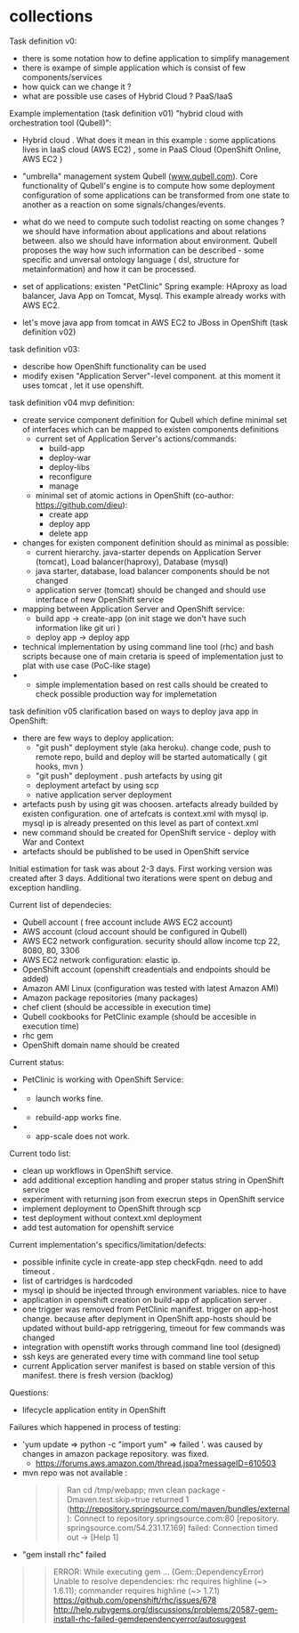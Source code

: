 # collections


Task definition v0:
- there is some notation how to define application to simplify management
- there is exampe of simple application which is consist of few components/services
- how quick can we change it ?
- what are possible use cases of Hybrid Cloud ? PaaS/IaaS  


Example implementation (task definition v01) "hybrid cloud with orchestration tool (Qubell)":  

- Hybrid cloud . What does it mean in this  example : some applications lives in IaaS cloud (AWS EC2) , some in PaaS Cloud (OpenShift Online, AWS EC2 )

- "umbrella" management system Qubell (www.qubell.com). Core functionality of Qubell's engine is to compute how some deployment configuration of some applications can be transformed from one state to another as a reaction on some signals/changes/events. 
- what do we need to compute such todolist reacting on some changes ?
we should have information about applications and about relations between. also we should have information about environment. 
Qubell proposes the way how such information can be described - some specific and unversal ontology language ( dsl, structure for metainformation) and how it can be processed. 

- set of applications: existen  "PetClinic" Spring example: HAproxy as load balancer, Java App on Tomcat, Mysql. This example already works with AWS EC2.
- let's move java app from tomcat in AWS EC2 to JBoss in OpenShift (task definition v02)

task definition v03:
- describe how  OpenShift functionality can be used
- modify exisen "Application Server"-level component. at this moment it uses tomcat , let it use openshift. 


task definition v04 mvp definition:
- create service component definition for Qubell which define minimal set of interfaces which can be mapped to existen components definitions
  - current set of Application Server's actions/commands: 
    - build-app 
    - deploy-war
    - deploy-libs
    - reconfigure
    - manage 
  - minimal set of atomic actions in OpenShift (co-author: https://github.com/dieu): 
    - create app
    - deploy app
    - delete app
- changes for existen component definition should as minimal as possible:
  - current hierarchy. java-starter depends on Application Server (tomcat), Load balancer(haproxy), Database (mysql)
  - java starter, database, load balancer components should be not changed
  - application server (tomcat) should be changed and should use interface of new OpenShift service
- mapping between Application Server and OpenShift service:
  - build app -> create-app (on init stage we don't have such information like git uri )
  - deploy app -> deploy app
- technical implementation by using command line tool (rhc) and bash scripts because one of main cretaria is speed of implementation just to plat with use case (PoC-like stage)
- - simple implementation based on rest calls should be created to check possible production way for implemetation

task definition v05 clarification based on ways to deploy java app in OpenShift:
- there are few ways to deploy application:
   - "git push" deployment style (aka heroku). change code, push to remote repo, build and deploy will be started automatically ( git hooks, mvn )
   - "git push" deployment . push artefacts by using git 
   - deployment artefact by using scp
   - native application server deployment 
- artefacts push by using git was choosen. artefacts already builded by existen configuration. one of artefcats is context.xml with mysql ip. mysql ip is already presented on this level as part of context.xml
- new command should be created for OpenShift service - deploy with War and Context
- artefacts should be published to be used in OpenShift service

Initial estimation for task was about 2-3 days. First working version was created after 3 days. Additional two iterations were spent on debug and exception handling. 


Current list of dependecies:
- Qubell account ( free account include AWS EC2 account)
- AWS account (cloud account should be configured in Qubell)
- AWS EC2 network configuration. security should allow income tcp 22, 8080, 80, 3306
- AWS EC2 network configuration: elastic ip.
- OpenShift account (openshift creadentials and endpoints should be added)
- Amazon AMI Linux (configuration was tested with latest Amazon AMI)
- Amazon package repositories (many packages)
- chef client (should be accessible in execution time)
- Qubell cookbooks for PetClinic example (should be accesible in execution time)
- rhc gem 
- OpenShift domain name should be created

Current status:
- PetClinic is working with OpenShift Service:
- -  launch works fine.
- -  rebuild-app works fine.
- -  app-scale does not work.


Current todo list:
- clean up workflows in OpenShift service.
- add additional exception handling and proper status string in OpenShift service
- experiment with returning json from execrun steps in OpenShift service
- implement deployment to OpenShift through scp
- test deployment without context.xml deployment
- add test automation for openshift service
 
Current implementation's specifics/limitation/defects:
- possible infinite cycle in create-app step checkFqdn. need to add timeout . 
- list of cartridges is hardcoded
- mysql ip  should be injected through environment variables. nice to have
- application in openshift creation on build-app of application server .
- one trigger was removed from PetClinic manifest.  trigger on app-host change. because after deplyment in OpenShift app-hosts should be updated without build-app retriggering, timeout for few commands was changed
- integration with openstift works through command line tool (designed)
- ssh keys are generated every time with command line tool setup
- current Application server manifest is based on stable version of
this manifest. there is fresh version (backlog)

Questions:
- lifecycle application entity in OpenShift 

Failures which happened  in process of testing:
- 'yum update => python -c "import yum" => failed '. was caused by changes in amazon package repository. was fixed.
  - https://forums.aws.amazon.com/thread.jspa?messageID=610503
- mvn repo was not available :
  >> Ran cd /tmp/webapp; mvn clean package -Dmaven.test.skip=true returned 1
  >> (http://repository.springsource.com/maven/bundles/external): Connect to repository.springsource.com:80 [repository.
  >> springsource.com/54.231.17.169] failed: Connection timed out -> [Help 1]
-  "gem install rhc" failed
  >> ERROR:  While executing gem ... (Gem::DependencyError)
  >>    Unable to resolve dependencies: rhc requires highline (~> 1.6.11); commander requires highline (~> 1.7.1)
  https://github.com/openshift/rhc/issues/678
  http://help.rubygems.org/discussions/problems/20587-gem-install-rhc-failed-gemdependencyerror/autosuggest